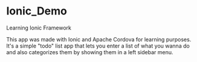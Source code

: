 # Ionic_Demo
Learning Ionic Framework

This app was made with Ionic and Apache Cordova for learning purposes. It's a simple "todo" list app that lets you enter a list of what you wanna do and also categorizes them by showing them in a left sidebar menu.
